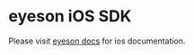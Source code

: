# eyeson iOS SDK

Please visit [eyeson docs](https://docs.eyeson.com/docs/ios/intro) for ios documentation.


